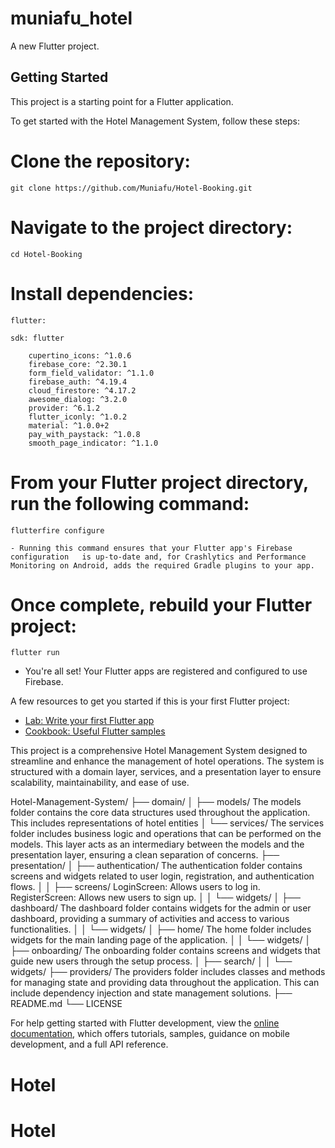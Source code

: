 # muniafu_hotel

A new Flutter project.

## Getting Started

This project is a starting point for a Flutter application.

To get started with the Hotel Management System, follow these steps:

# Clone the repository:
    git clone https://github.com/Muniafu/Hotel-Booking.git

# Navigate to the project directory:
    cd Hotel-Booking

# Install dependencies:
    flutter:

    sdk: flutter

        cupertino_icons: ^1.0.6
        firebase_core: ^2.30.1
        form_field_validator: ^1.1.0
        firebase_auth: ^4.19.4
        cloud_firestore: ^4.17.2
        awesome_dialog: ^3.2.0
        provider: ^6.1.2
        flutter_iconly: ^1.0.2
        material: ^1.0.0+2
        pay_with_paystack: ^1.0.8
        smooth_page_indicator: ^1.1.0

# From your Flutter project directory, run the following command:
    flutterfire configure

    - Running this command ensures that your Flutter app's Firebase configuration   is up-to-date and, for Crashlytics and Performance Monitoring on Android, adds the required Gradle plugins to your app.
# Once complete, rebuild your Flutter project:
    flutter run

   - You're all set! Your Flutter apps are registered and configured to use Firebase.

A few resources to get you started if this is your first Flutter project:

- [Lab: Write your first Flutter app](https://docs.flutter.dev/get-started/codelab)
- [Cookbook: Useful Flutter samples](https://docs.flutter.dev/cookbook)

This project is a comprehensive Hotel Management System designed to streamline and enhance the management of hotel operations. The system is structured with a domain layer, services, and a presentation layer to ensure scalability, maintainability, and ease of use.

Hotel-Management-System/
├── domain/
│   ├── models/
            The models folder contains the core data structures used throughout the application. This includes representations of hotel entities
│   └── services/
            The services folder includes business logic and operations that can be performed on the models. This layer acts as an intermediary between the models and the presentation layer, ensuring a clean separation of concerns.
├── presentation/
│   ├── authentication/
            The authentication folder contains screens and widgets related to user login, registration, and authentication flows.
│   │   ├── screens/
            LoginScreen: Allows users to log in.
            RegisterScreen: Allows new users to sign up.
│   │   └── widgets/
│   ├── dashboard/
            The dashboard folder contains widgets for the admin or user dashboard, providing a summary of activities and access to various functionalities.
│   │   └── widgets/
│   ├── home/
            The home folder includes widgets for the main landing page of the application.
│   │   └── widgets/
│   ├── onboarding/
            The onboarding folder contains screens and widgets that guide new users through the setup process.
│   ├── search/
│   │   └── widgets/
├── providers/
            The providers folder includes classes and methods for managing state and providing data throughout the application. This can include dependency injection and state management solutions.
├── README.md
└── LICENSE


For help getting started with Flutter development, view the
[online documentation](https://docs.flutter.dev/), which offers tutorials,
samples, guidance on mobile development, and a full API reference.
# Hotel
# Hotel

